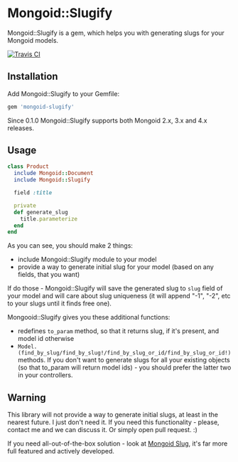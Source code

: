 # Mongoid::Slugify

Mongoid::Slugify is a gem, which helps you with generating slugs for your Mongoid models.

[![Travis CI](https://secure.travis-ci.org/fxposter/mongoid-slugify.png)](http://travis-ci.org/fxposter/mongoid-slugify)

## Installation

Add Mongoid::Slugify to your Gemfile:

```ruby
gem 'mongoid-slugify'
```

Since 0.1.0 Mongoid::Slugify supports both Mongoid 2.x, 3.x and 4.x releases.

## Usage

```ruby
class Product
  include Mongoid::Document
  include Mongoid::Slugify

  field :title

  private
  def generate_slug
    title.parameterize
  end
end
```

As you can see, you should make 2 things:

- include Mongoid::Slugify module to your model
- provide a way to generate initial slug for your model (based on any fields, that you want)

If do those - Mongoid::Slugify will save the generated slug to `slug` field of your model and will care about slug uniqueness (it will append "-1", "-2", etc to your slugs until it finds free one).

Mongooid::Slugify gives you these additional functions:

- redefines `to_param` method, so that it returns slug, if it's present, and model id otherwise
- `Model.(find_by_slug/find_by_slug!/find_by_slug_or_id/find_by_slug_or_id!)` methods.
  If you don't want to generate slugs for all your existing objects (so that to_param will return model ids) - you should prefer the latter two in your controllers.

## Warning

This library will not provide a way to generate initial slugs, at least in the nearest future. I just don't need it. If you need this functionality - please, contact me and we can discuss it. Or simply open pull request. :)

If you need all-out-of-the-box solution - look at [Mongoid Slug](https://github.com/digitalplaywright/mongoid-slug), it's far more full featured and actively developed.
